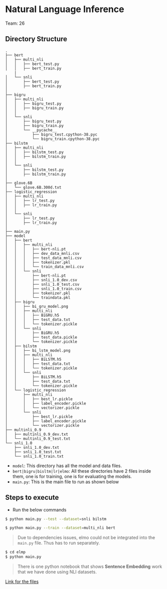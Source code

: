 # Natural Language Inference

Team: 26


## Directory Structure

```
.
├── bert
│   ├── multi_nli
│   │   ├── bert_test.py
│   │   ├── bert_train.py
    |
│   └── snli
│       ├── bert_test.py
│       ├── bert_train.py
│       
├── bigru
│   ├── multi_nli
│   │   ├── bigru_test.py
│   │   ├── bigru_train.py
│   │   
│   └── snli
│       ├── bigru_test.py
│       ├── bigru_train.py
│       └── __pycache__
│           ├── bigru_test.cpython-38.pyc
│           └── bigru_train.cpython-38.pyc
├── bilstm
│   ├── multi_nli
│   │   ├── bilstm_test.py
│   │   ├── bilstm_train.py
│   │ 
│   └── snli
│       ├── bilstm_test.py
│       ├── bilstm_train.py
│       
├── glove.6B
│   └── glove.6B.300d.txt
├── logistic_regression
│   ├── multi_nli
│   │   ├── lr_test.py
│   │   ├── lr_train.py
│   │  
│   └── snli
│       ├── lr_test.py
│       ├── lr_train.py
│      
├── main.py
├── model
│   ├── bert
│   │   ├── multi_nli
│   │   │   ├── bert-nli.pt
│   │   │   ├── dev_data_mnli.csv
│   │   │   ├── test_data_mnli.csv
│   │   │   ├── tokenizer.pkl
│   │   │   └── train_data_mnli.csv
│   │   └── snli
│   │       ├── bert-nli.pt
│   │       ├── snli_1.0_dev.csv
│   │       ├── snli_1.0_test.csv
│   │       ├── snli_1.0_train.csv
│   │       ├── tokenizer.pkl
│   │       └── traindata.pkl
│   ├── bigru
│   │   ├── bi_gru_model.png
│   │   ├── multi_nli
│   │   │   ├── BiGRU.h5
│   │   │   ├── test_data.txt
│   │   │   └── tokenizer.pickle
│   │   └── snli
│   │       ├── BiGRU.h5
│   │       ├── test_data.pickle
│   │       └── tokenizer.pickle
│   ├── bilstm
│   │   ├── bi_lstm_model.png
│   │   ├── multi_nli
│   │   │   ├── BiLSTM.h5
│   │   │   ├── test_data.txt
│   │   │   └── tokenizer.pickle
│   │   └── snli
│   │       ├── BiLSTM.h5
│   │       ├── test_data.txt
│   │       └── tokenizer.pickle
│   └── logistic_regression
│       ├── multi_nli
│       │   ├── best_lr.pickle
│       │   ├── label_encoder.pickle
│       │   └── vectorizer.pickle
│       └── snli
│           ├── best_lr.pickle
│           ├── label_encoder.pickle
│           └── vectorizer.pickle
├── multinli_0.9
│   ├── multinli_0.9_dev.txt
│   └── multinli_0.9_test.txt
└── snli_1.0
    ├── snli_1.0_dev.txt
    ├── snli_1.0_test.txt
    └── snli_1.0_train.txt
```

- `model`: This directory has all the model and data files.
- `bert|bigru|bisltm|lr|elmo`: All these directories have 2 files inside them, one is for training, one is for evaluating the models.
- `main.py`: This is the main file to run as shown below

## Steps to execute

- Run the below commands

```sh
$ python main.py --test --dataset=snli bilstm

$ python main.py --train --dataset=multi_nli bert
```

> Due to dependencies issues, elmo could not be integrated into the `main.py` file. Thus has to run separately.

```sh
$ cd elmp
$ python main.py
```

> There is one python notebook that shows **Sentence Embedding** work that we have done using NLI datasets.

[Link for the files](https://drive.google.com/drive/folders/1SOKwwFvbbDyKMlf1WFsUIY3-eevIaMua?usp=sharing)
